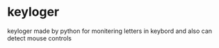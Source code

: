 # keyloger

keyloger made by python for monitering letters in keybord and also can detect mouse controls
